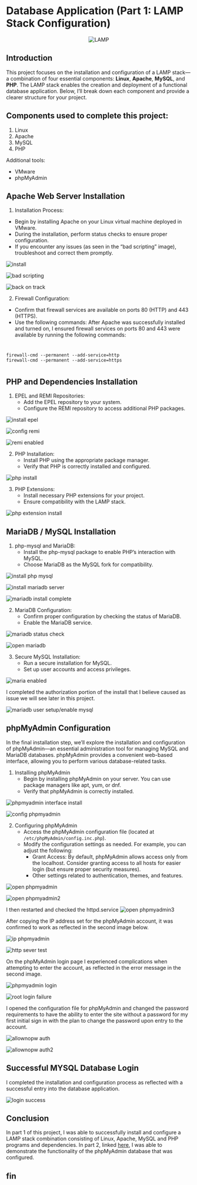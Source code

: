 # Database Application (Part 1: LAMP Stack Configuration)

<div align="center">
  
 ![LAMP](https://imgur.com/LrpKNa7.jpg) 
 
</div>

## Introduction

This project focuses on the installation and configuration of a LAMP stack—a combination of four essential components: **Linux**, **Apache**, **MySQL**, and **PHP**. The LAMP stack enables the creation and deployment of a functional database application. Below, I’ll break down each component and provide a clearer structure for your project.

## Components used to complete this project:

1. Linux
2. Apache
3. MySQL
4. PHP

Additional tools:
  - VMware
  - phpMyAdmin

## Apache Web Server Installation

1. Installation Process:
  - Begin by installing Apache on your Linux virtual machine deployed in VMware.
  - During the installation, perform status checks to ensure proper configuration.
  - If you encounter any issues (as seen in the “bad scripting” image), troubleshoot and correct them promptly.

![install](https://imgur.com/jBQejrd.jpg)

![bad scripting](https://imgur.com/LBc9PUh.jpg) 

![back on track](https://imgur.com/4Bh8LdG.jpg)

2. Firewall Configuration:
  - Confirm that firewall services are available on ports 80 (HTTP) and 443 (HTTPS).
  - Use the following commands:
After Apache was successfully installed and turned on, I ensured firewall services on ports 80 and 443 were available by running the following commands:
#
    firewall-cmd --permanent --add-service=http
    firewall-cmd --permanent --add-service=https
# 

## PHP and Dependencies Installation

1. EPEL and REMI Repositories:
   - Add the EPEL repository to your system.
   - Configure the REMI repository to access additional PHP packages.

![install epel](https://imgur.com/vXBZtD3.jpg) 

![config remi](https://imgur.com/JZ4vhgO.jpg) 

![remi enabled](https://imgur.com/zco7Ink.jpg) 

2. PHP Installation:
   - Install PHP using the appropriate package manager.
   - Verify that PHP is correctly installed and configured.

![php install](https://imgur.com/YNGoilw.jpg) 

3. PHP Extensions:
   - Install necessary PHP extensions for your project.
   - Ensure compatibility with the LAMP stack.

![php extension install](https://imgur.com/1WU2rba.jpg) 

## MariaDB / MySQL Installation 

1. php-mysql and MariaDB:
   - Install the php-mysql package to enable PHP’s interaction with MySQL.
   - Choose MariaDB as the MySQL fork for compatibility.

![install php mysql](https://imgur.com/J31VDcT.jpg) 

![install mariadb server](https://imgur.com/H09pOrL.jpg) 

![mariadb install complete](https://imgur.com/IbsfzN3.jpg) 

2. MariaDB Configuration:
   - Confirm proper configuration by checking the status of MariaDB.
   - Enable the MariaDB service.

![mariadb status check](https://imgur.com/eLXry5H.jpg) 

![open mariadb](https://imgur.com/1Jat4nX.jpg) 

3. Secure MySQL Installation:
   - Run a secure installation for MySQL.
   - Set up user accounts and access privileges.

![maria enabled](https://imgur.com/iMre9vk.jpg) 

I completed the authorization portion of the install that I believe caused as issue we will see later in this project. 

![mariadb user setup/enable mysql](https://imgur.com/pxHT5iG.jpg) 

## phpMyAdmin Configuration
In the final installation step, we’ll explore the installation and configuration of phpMyAdmin—an essential administration tool for managing MySQL and MariaDB databases. phpMyAdmin provides a convenient web-based interface, allowing you to perform various database-related tasks.

1. Installing phpMyAdmin
   - Begin by installing phpMyAdmin on your server. You can use package managers like apt, yum, or dnf.
   - Verify that phpMyAdmin is correctly installed.

![phpmyadmin interface install](https://imgur.com/jCBMu0l.jpg) 

![config phpmyadmin](https://imgur.com/yHgH8GP.jpg) 

2. Configuring phpMyAdmin
   - Access the phpMyAdmin configuration file (located at `/etc/phpMyAdmin/config.inc.php`).
   - Modify the configuration settings as needed. For example, you can adjust the following:
       - Grant Access: By default, phpMyAdmin allows access only from the localhost. Consider granting access to all hosts for easier login (but ensure proper security measures).
       - Other settings related to authentication, themes, and features.

![open phpmyadmin](https://imgur.com/YifEubJ.jpg) 

![open phpmyadmin2](https://imgur.com/aBWX388.jpg) 

I then restarted and checked the httpd.service 
![open phpmyadmin3](https://imgur.com/ojQllTe.jpg) 

After copying the IP address set for the phpMyAdmin account, it was confirmed to work as reflected in the second image below.

![ip phpmyadmin](https://imgur.com/EJLmQpy.jpg) 

![http sever test](https://imgur.com/OPmEvyy.jpg) 

On the phpMyAdmin login page I experienced complications when attempting to enter the account, as reflected in the error message in the second image. 

![phpmyadmin login](https://imgur.com/a5pimMP.jpg) 

![root login failure](https://imgur.com/gWZjdta.jpg) 

I opened the configuration file for phpMyAdmin and changed the password requirements to have the ability to enter the site without a password for my first initial sign in with the plan to change the password upon entry to the account.

![allownopw auth](https://imgur.com/yaxRtLy.jpg) 

![allownopw auth2](https://imgur.com/HSGIasf.jpg) 

## Successful MYSQL Database Login
I completed the installation and configuration process as reflected with a successful entry into the database application.

![login success](https://imgur.com/fwrgRYW.jpg) 

## Conclusion
In part 1 of this project, I was able to successfully install and configure a LAMP stack combination consisting of Linux, Apache, MySQL and PHP programs and dependencies. In part 2, linked [here](https://github.com/jasminemathieu/Azure-SOC), I was able to demonstrate the functionality of the phpMyAdmin database that was configured.

## fin
